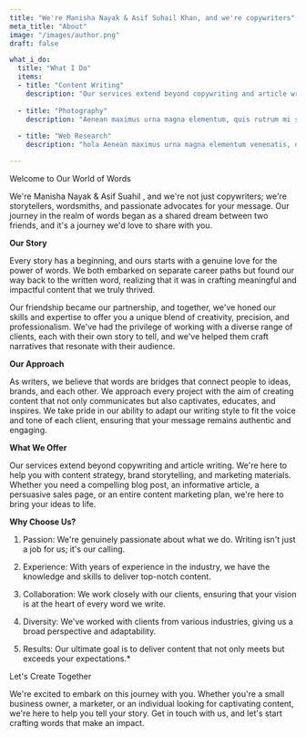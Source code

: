```yaml
---
title: "We're Manisha Nayak & Asif Suhail Khan, and we're copywriters"
meta_title: "About"
image: "/images/author.png"
draft: false

what_i_do:
  title: "What I Do"
  items:
  - title: "Content Writing"
    description: "Our services extend beyond copywriting and article writing. We're here to help you with content strategy, brand storytelling, and marketing materials"
  
  - title: "Photography"
    description: "Aenean maximus urna magna elementum, quis rutrum mi semper non purus eget ipsum venenatis."
  
  - title: "Web Research"
    description: "hola Aenean maximus urna magna elementum venenatis, quis semper non purus eget ipsum venenatis."

---
```


Welcome to Our World of Words

We're Manisha Nayak & Asif Suahil , and we're not just copywriters; we're storytellers, wordsmiths, and passionate advocates for your message. Our journey in the realm of words began as a shared dream between two friends, and it's a journey we'd love to share with you.

**Our Story**

Every story has a beginning, and ours starts with a genuine love for the power of words. We both embarked on separate career paths but found our way back to the written word, realizing that it was in crafting meaningful and impactful content that we truly thrived.

Our friendship became our partnership, and together, we've honed our skills and expertise to offer you a unique blend of creativity, precision, and professionalism. We've had the privilege of working with a diverse range of clients, each with their own story to tell, and we've helped them craft narratives that resonate with their audience.

**Our Approach**

As writers, we believe that words are bridges that connect people to ideas, brands, and each other. We approach every project with the aim of creating content that not only communicates but also captivates, educates, and inspires. We take pride in our ability to adapt our writing style to fit the voice and tone of each client, ensuring that your message remains authentic and engaging.

**What We Offer**

Our services extend beyond copywriting and article writing. We're here to help you with content strategy, brand storytelling, and marketing materials. Whether you need a compelling blog post, an informative article, a persuasive sales page, or an entire content marketing plan, we're here to bring your ideas to life.

**Why Choose Us?**

1. Passion: We're genuinely passionate about what we do. Writing isn't just a job for us; it's our calling.

2. Experience: With years of experience in the industry, we have the knowledge and skills to deliver top-notch content.

3. Collaboration: We work closely with our clients, ensuring that your vision is at the heart of every word we write.

4. Diversity: We've worked with clients from various industries, giving us a broad perspective and adaptability.

5. Results: Our ultimate goal is to deliver content that not only meets but exceeds your expectations.*

Let's Create Together

We're excited to embark on this journey with you. Whether you're a small business owner, a marketer, or an individual looking for captivating content, we're here to help you tell your story. Get in touch with us, and let's start crafting words that make an impact.
